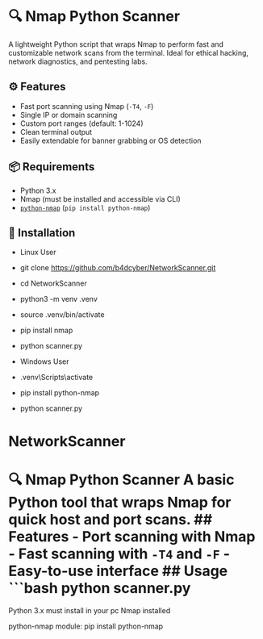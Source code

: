# 🔍 Nmap Python Scanner

A lightweight Python script that wraps Nmap to perform fast and customizable network scans from the terminal. Ideal for ethical hacking, network diagnostics, and pentesting labs.

## ⚙️ Features

- Fast port scanning using Nmap (`-T4`, `-F`)
- Single IP or domain scanning
- Custom port ranges (default: 1-1024)
- Clean terminal output
- Easily extendable for banner grabbing or OS detection

## 📦 Requirements

- Python 3.x
- Nmap (must be installed and accessible via CLI)
- [`python-nmap`](https://pypi.org/project/python-nmap/) (`pip install python-nmap`)

## 🧪 Installation

- Linux User
- git clone https://github.com/b4dcyber/NetworkScanner.git
- cd NetworkScanner
- python3 -m venv .venv
- source .venv/bin/activate
- pip install nmap
- python scanner.py



- Windows User
- .venv\Scripts\activate
- pip install python-nmap
- python scanner.py





# NetworkScanner
# 🔍 Nmap Python Scanner  A basic Python tool that wraps Nmap for quick host and port scans.  ## Features - Port scanning with Nmap - Fast scanning with `-T4` and `-F` - Easy-to-use interface  ## Usage  ```bash python scanner.py
Python 3.x
must install in your pc 
Nmap installed

python-nmap module: pip install python-nmap
